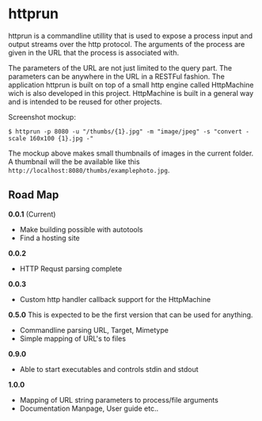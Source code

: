 # httprun #
httprun is a commandline utillity that is used to expose a process input and output streams over the http protocol. The arguments of the process are given in the URL that the process is associated with.

The parameters of the URL are not just limited to the query part. The parameters can be anywhere in the URL in a RESTFul fashion. The application httprun is built on top of a small http engine called HttpMachine wich is also developed in this project. HttpMachine is built in a general way and is intended to be reused for other projects.

Screenshot mockup:
```
$ httprun -p 8080 -u "/thumbs/{1}.jpg" -m "image/jpeg" -s "convert -scale 160x100 {1}.jpg -"
```
The mockup above makes small thumbnails of images in the current folder. A thumbnail will the be available like this `http://localhost:8080/thumbs/examplephoto.jpg`.

## Road Map ##

**0.0.1** (Current)
  * Make building possible with autotools
  * Find a hosting site

**0.0.2**
  * HTTP Requst parsing complete

**0.0.3**
  * Custom http handler callback support for the HttpMachine

**0.5.0**
This is expected to be the first version that can be used for anything.
  * Commandline parsing URL, Target, Mimetype
  * Simple mapping of URL's to files

**0.9.0**
  * Able to start executables and controls stdin and stdout

**1.0.0**
  * Mapping of URL string parameters to process/file arguments
  * Documentation Manpage, User guide etc..

